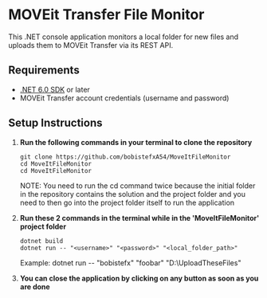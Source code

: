 # MOVEit Transfer File Monitor

This .NET console application monitors a local folder for new files and uploads them to MOVEit Transfer via its REST API.

## Requirements

- [.NET 6.0 SDK](https://dotnet.microsoft.com/download/dotnet/6.0) or later
- MOVEit Transfer account credentials (username and password)

## Setup Instructions

1. **Run the following commands in your terminal to clone the repository**
   ```
   git clone https://github.com/bobistefxA54/MoveItFileMonitor
   cd MoveItFileMonitor
   cd MoveItFileMonitor
   ```
   NOTE: You need to run the cd command twice because the initial folder in the repository contains the solution and the project folder and you need to then go into the project folder itself to run the application

2. **Run these 2 commands in the terminal while in the 'MoveItFileMonitor' project folder**
   ```
   dotnet build
   dotnet run -- "<username>" "<password>" "<local_folder_path>"
   ```
   Example: dotnet run -- "bobistefx" "foobar" "D:\UploadTheseFiles"

3. **You can close the application by clicking on any button as soon as you are done**
